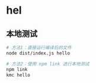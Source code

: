 # hel

## 本地测试

```bash
# 方法1：直接运行编译后的文件
node dist/index.js hello

# 方法2：使用 npm link 进行本地测试
npm link
kmc hello
```

